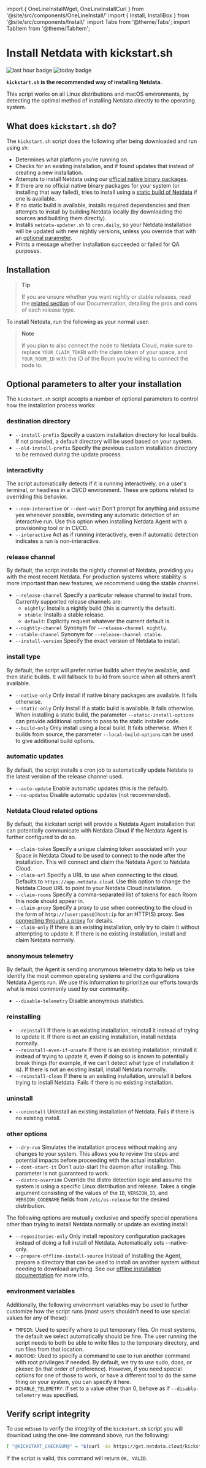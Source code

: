 import { OneLineInstallWget, OneLineInstallCurl } from '@site/src/components/OneLineInstall/'
import { Install, InstallBox } from '@site/src/components/Install/'
import Tabs from '@theme/Tabs';
import TabItem from '@theme/TabItem';

# Install Netdata with kickstart.sh

![last hour badge](https://registry.my-netdata.io/api/v1/badge.svg?chart=web_log_nginx.requests_by_url_pattern&options=unaligned&dimensions=kickstart&group=sum&after=-3600&label=last+hour&units=kickstart%20downloads&precision=0) ![today badge](https://registry.my-netdata.io/api/v1/badge.svg?chart=web_log_nginx.requests_by_url_pattern&options=unaligned&dimensions=kickstart&group=sum&after=-86400&label=today&units=kickstart%20downloads&precision=0)

**`kickstart.sh` is the recommended way of installing Netdata.**

This script works on all Linux distributions and macOS environments, by detecting the optimal method of installing Netdata directly to the operating system.

## What does `kickstart.sh` do?

The `kickstart.sh` script does the following after being downloaded and run using `sh`:

- Determines what platform you’re running on.
- Checks for an existing installation, and if found updates that instead of creating a new installation.
- Attempts to install Netdata using our [official native binary packages](/packaging/installer/methods/packages.md).
- If there are no official native binary packages for your system (or installing that way failed), tries to install using a [static build of Netdata](/packaging/makeself/README.md) if one is available.
- If no static build is available, installs required dependencies and then attempts to install by building Netdata locally (by downloading the sources and building them directly).
- Installs `netdata-updater.sh` to `cron.daily`, so your Netdata installation will be updated with new nightly versions, unless you override that with an [optional parameter](#optional-parameters-to-alter-your-installation).
- Prints a message whether installation succeeded or failed for QA purposes.

## Installation

> **Tip**
>
> If you are unsure whether you want nightly or stable releases, read the [related section](/docs/netdata-agent/versions-and-platforms.md) of our Documentation, detailing the pros and cons of each release type.

To install Netdata, run the following as your normal user:

<Tabs>
  <TabItem value="wget" label="wget">

  <OneLineInstallWget/>

  </TabItem>
  <TabItem value="curl" label="curl">

  <OneLineInstallCurl/>

  </TabItem>
</Tabs>

> **Note**
>
> If you plan to also connect the node to Netdata Cloud, make sure to replace `YOUR_CLAIM_TOKEN` with the claim token of your space,
> and `YOUR_ROOM_ID` with the ID of the Room you’re willing to connect the node to.

## Optional parameters to alter your installation

The `kickstart.sh` script accepts a number of optional parameters to control how the installation process works:

### destination directory

- `--install-prefix`
  Specify a custom installation directory for local builds. If not provided, a default directory will be used based on your system.
- `--old-install-prefix`
  Specify the previous custom installation directory to be removed during the update process.

### interactivity

The script automatically detects if it is running interactively, on a user's terminal, or headless in a CI/CD environment. These are options related to overriding this behavior.

- `--non-interactive` or `--dont-wait`
  Don’t prompt for anything and assume yes whenever possible, overriding any automatic detection of an interactive run. Use this option when installing Netdata Agent with a provisioning tool or in CI/CD.
- `--interactive`
   Act as if running interactively, even if automatic detection indicates a run is non-interactive.

### release channel

By default, the script installs the nightly channel of Netdata, providing you with the most recent Netdata. For production systems where stability is more important than new features, we recommend using the stable channel.

- `--release-channel`
  Specify a particular release channel to install from. Currently supported release channels are:
  - `nightly`: Installs a nightly build (this is currently the default).
  - `stable`: Installs a stable release.
  - `default`: Explicitly request whatever the current default is.
- `--nightly-channel`
  Synonym for `--release-channel nightly`.
- `--stable-channel`
  Synonym for `--release-channel stable`.
- `--install-version`
  Specify the exact version of Netdata to install.

### install type

By default, the script will prefer native builds when they’re available, and then static builds. It will fallback to build from source when all others aren’t available.

- `--native-only`
   Only install if native binary packages are available. It fails otherwise.
- `--static-only`
  Only install if a static build is available. It fails otherwise.
   When installing a static build, the parameter `--static-install-options` can provide additional options to pass to the static installer code.
- `--build-only`
  Only install using a local build. It fails otherwise.
  When it builds from source, the parameter `--local-build-options` can be used to give additional build options.

### automatic updates

By default, the script installs a cron job to automatically update Netdata to the latest version of the release channel used.

- `--auto-update`
  Enable automatic updates (this is the default).
- `--no-updates`
  Disable automatic updates (not recommended).

### Netdata Cloud related options

By default, the kickstart script will provide a Netdata Agent installation that can potentially communicate with Netdata Cloud if the Netdata Agent is further configured to do so.

- `--claim-token`
  Specify a unique claiming token associated with your Space in Netdata Cloud to be used to connect to the node after the installation. This will connect and claim the Netdata Agent to Netdata Cloud.
- `--claim-url`
  Specify a URL to use when connecting to the cloud. Defaults to `https://app.netdata.cloud`. Use this option to change the Netdata Cloud URL to point to your Netdata Cloud installation.
- `--claim-rooms`
  Specify a comma-separated list of tokens for each Room this node should appear in.
- `--claim-proxy`
  Specify a proxy to use when connecting to the cloud in the form of `http://[user:pass@]host:ip` for an HTTP(S) proxy. See [connecting through a proxy](/src/claim/README.md#automatically-via-a-provisioning-system-or-the-command-line) for details.
- `--claim-only`
  If there is an existing installation, only try to claim it without attempting to update it. If there is no existing installation, install and claim Netdata normally.

### anonymous telemetry

By default, the Agent is sending anonymous telemetry data to help us take identify the most common operating systems and the configurations Netdata Agents run. We use this information to prioritize our efforts towards what is most commonly used by our community.

- `--disable-telemetry`
  Disable anonymous statistics.

### reinstalling

- `--reinstall`
  If there is an existing installation, reinstall it instead of trying to update it. If there is not an existing installation, install netdata normally.
- `--reinstall-even-if-unsafe`
  If there is an existing installation, reinstall it instead of trying to update it, even if doing so is known to potentially break things (for example, if we can’t detect what type of installation it is). If there is not an existing install, install Netdata normally.
- `--reinstall-clean`
  If there is an existing installation, uninstall it before trying to install Netdata. Fails if there is no existing installation.

### uninstall

- `--uninstall`
  Uninstall an existing installation of Netdata. Fails if there is no existing install.

### other options

- `--dry-run`
  Simulates the installation process without making any changes to your system. This allows you to review the steps and potential impacts before proceeding with the actual installation.
- `--dont-start-it`
  Don’t auto-start the daemon after installing. This parameter is not guaranteed to work.
- `--distro-override`
  Override the distro detection logic and assume the system is using a specific Linux distribution and release. Takes a single argument consisting of the values of the `ID`, `VERSION_ID`, and `VERSION_CODENAME` fields from `/etc/os-release` for the desired distribution.

The following options are mutually exclusive and specify special operations other than trying to install Netdata normally or update an existing install:

- `--repositories-only`
  Only install repository configuration packages instead of doing a full install of Netdata. Automatically sets --native-only.
- `--prepare-offline-install-source`
  Instead of installing the Agent, prepare a directory that can be used to install on another system without needing to download anything. See our [offline installation documentation](/packaging/installer/methods/offline.md) for more info.

### environment variables

Additionally, the following environment variables may be used to further customize how the script runs (most users
shouldn’t need to use special values for any of these):

- `TMPDIR`: Used to specify where to put temporary files. On most systems, the default we select automatically
  should be fine. The user running the script needs to both be able to write files to the temporary directory,
  and run files from that location.
- `ROOTCMD`: Used to specify a command to use to run another command with root privileges if needed. By default,
  we try to use sudo, doas, or pkexec (in that order of preference). However, if you need special options for one of
  those to work, or have a different tool to do the same thing on your system, you can specify it here.
- `DISABLE_TELEMETRY`: If set to a value other than 0, behave as if `--disable-telemetry` was specified.

## Verify script integrity

To use `md5sum` to verify the integrity of the `kickstart.sh` script you will download using the one-line command above,
run the following:

```bash
[ "@KICKSTART_CHECKSUM@" = "$(curl -Ss https://get.netdata.cloud/kickstart.sh | md5sum | cut -d ' ' -f 1)" ] && echo "OK, VALID" || echo "FAILED, INVALID"
```

If the script is valid, this command will return `OK, VALID`.
